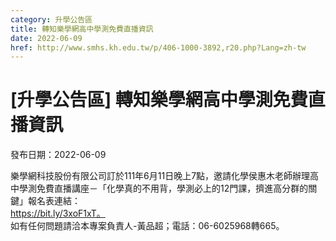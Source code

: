 ```yaml
---
category: 升學公告區
title: 轉知樂學網高中學測免費直播資訊
date: 2022-06-09
href: http://www.smhs.kh.edu.tw/p/406-1000-3892,r20.php?Lang=zh-tw
---
```


# [升學公告區] 轉知樂學網高中學測免費直播資訊

發布日期：2022-06-09

樂學網科技股份有限公司訂於111年6月11日晚上7點，邀請化學侯惠木老師辦理高中學測免費直播講座－「化學真的不用背，學測必上的12門課，擠進高分群的關鍵」報名表連結：  
https://bit.ly/3xoF1xT。  
如有任何問題請洽本專案負責人-黃品超；電話：06-6025968轉665。

